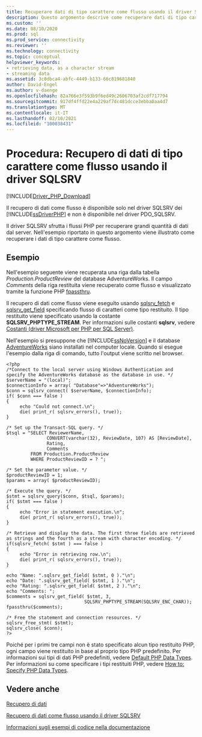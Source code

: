 ```yaml
---
title: Recuperare dati di tipo carattere come flusso usando il driver SQLSRV
description: Questo argomento descrive come recuperare dati di tipo carattere come flusso quando si usa il driver Microsoft SQLSRV per PHP per SQL Server
ms.custom: ''
ms.date: 08/10/2020
ms.prod: sql
ms.prod_service: connectivity
ms.reviewer: ''
ms.technology: connectivity
ms.topic: conceptual
helpviewer_keywords:
- retrieving data, as a character stream
- streaming data
ms.assetid: 3c0dbca4-abfc-4449-b133-66c819681840
author: David-Engel
ms.author: v-daenge
ms.openlocfilehash: 82a766e3f593b9f6ed49c2606703af2cdf717794
ms.sourcegitcommit: 917df4ffd22e4a229af7dc481dcce3ebba0aa4d7
ms.translationtype: MT
ms.contentlocale: it-IT
ms.lasthandoff: 02/10/2021
ms.locfileid: "100038431"
---
```

# <a name="how-to-retrieve-character-data-as-a-stream-using-the-sqlsrv-driver"></a>Procedura: Recupero di dati di tipo carattere come flusso usando il driver SQLSRV
[!INCLUDE[Driver_PHP_Download](../../includes/driver_php_download.md)]

Il recupero di dati come flusso è disponibile solo nel driver SQLSRV dei [!INCLUDE[ssDriverPHP](../../includes/ssdriverphp_md.md)] e non è disponibile nel driver PDO_SQLSRV.  
  
Il driver SQLSRV sfrutta i flussi PHP per recuperare grandi quantità di dati dal server. Nell'esempio riportato in questo argomento viene illustrato come recuperare i dati di tipo carattere come flusso.  
  
## <a name="example"></a>Esempio  
Nell'esempio seguente viene recuperata una riga dalla tabella *Production.ProductReview* del database AdventureWorks. Il campo *Comments* della riga restituita viene recuperato come flusso e visualizzato tramite la funzione PHP [fpassthru](https://php.net/manual/function.fpassthru.php).  
  
Il recupero di dati come flusso viene eseguito usando [sqlsrv_fetch](../../connect/php/sqlsrv-fetch.md) e [sqlsrv_get_field](../../connect/php/sqlsrv-get-field.md) specificando flusso di caratteri come tipo restituito. Il tipo restituito viene specificato usando la costante **SQLSRV_PHPTYPE_STREAM**. Per informazioni sulle costanti **sqlsrv**, vedere [Costanti &#40;driver Microsoft per PHP per SQL Server&#41;](../../connect/php/constants-microsoft-drivers-for-php-for-sql-server.md).  
  
Nell'esempio si presuppone che [!INCLUDE[ssNoVersion](../../includes/ssnoversion-md.md)] e il database [AdventureWorks](https://github.com/Microsoft/sql-server-samples/tree/master/samples/databases/adventure-works) siano installati nel computer locale. Quando si esegue l'esempio dalla riga di comando, tutto l'output viene scritto nel browser.  
  
```  
<?php  
/*Connect to the local server using Windows Authentication and  
specify the AdventureWorks database as the database in use. */  
$serverName = "(local)";  
$connectionInfo = array( "Database"=>"AdventureWorks");  
$conn = sqlsrv_connect( $serverName, $connectionInfo);  
if( $conn === false )  
{  
     echo "Could not connect.\n";  
     die( print_r( sqlsrv_errors(), true));  
}  
  
/* Set up the Transact-SQL query. */  
$tsql = "SELECT ReviewerName,   
               CONVERT(varchar(32), ReviewDate, 107) AS [ReviewDate],  
               Rating,   
               Comments   
         FROM Production.ProductReview   
         WHERE ProductReviewID = ? ";  
  
/* Set the parameter value. */  
$productReviewID = 1;  
$params = array( $productReviewID);  
  
/* Execute the query. */  
$stmt = sqlsrv_query($conn, $tsql, $params);  
if( $stmt === false )  
{  
     echo "Error in statement execution.\n";  
     die( print_r( sqlsrv_errors(), true));  
}  
  
/* Retrieve and display the data. The first three fields are retrieved  
as strings and the fourth as a stream with character encoding. */  
if(sqlsrv_fetch( $stmt ) === false )  
{  
     echo "Error in retrieving row.\n";  
     die( print_r( sqlsrv_errors(), true));  
}  
  
echo "Name: ".sqlsrv_get_field( $stmt, 0 )."\n";  
echo "Date: ".sqlsrv_get_field( $stmt, 1 )."\n";  
echo "Rating: ".sqlsrv_get_field( $stmt, 2 )."\n";  
echo "Comments: ";  
$comments = sqlsrv_get_field( $stmt, 3,   
                             SQLSRV_PHPTYPE_STREAM(SQLSRV_ENC_CHAR));  
fpassthru($comments);  
  
/* Free the statement and connection resources. */  
sqlsrv_free_stmt( $stmt);  
sqlsrv_close( $conn);  
?>  
```  
  
Poiché per i primi tre campi non è stato specificato alcun tipo restituito PHP, ogni campo viene restituito in base al proprio tipo PHP predefinito. Per informazioni sui tipi di dati PHP predefiniti, vedere [Default PHP Data Types](../../connect/php/default-php-data-types.md). Per informazioni su come specificare i tipi restituiti PHP, vedere [How to: Specify PHP Data Types](../../connect/php/how-to-specify-php-data-types.md).  
  
## <a name="see-also"></a>Vedere anche  
[Recupero di dati](../../connect/php/retrieving-data.md)

[Recupero di dati come flusso usando il driver SQLSRV](../../connect/php/retrieving-data-as-a-stream-using-the-sqlsrv-driver.md)

[Informazioni sugli esempi di codice nella documentazione](../../connect/php/about-code-examples-in-the-documentation.md)  
  
